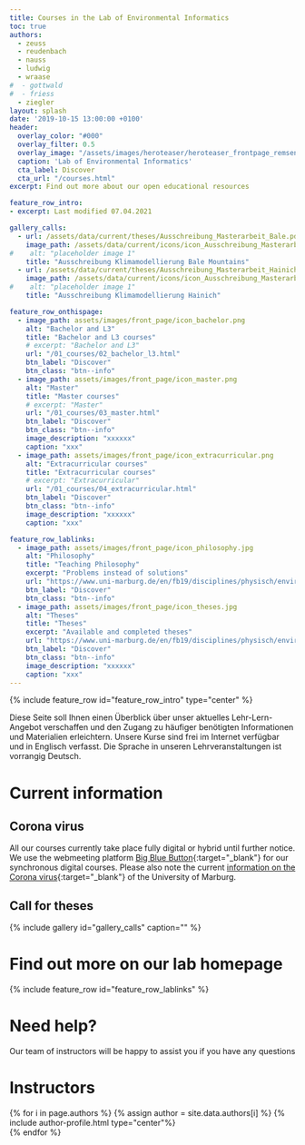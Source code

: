 ```yaml
---
title: Courses in the Lab of Environmental Informatics
toc: true
authors:
  - zeuss
  - reudenbach
  - nauss
  - ludwig
  - wraase
#  - gottwald
#  - friess
  - ziegler
layout: splash
date: '2019-10-15 13:00:00 +0100'
header:
  overlay_color: "#000"
  overlay_filter: 0.5
  overlay_image: "/assets/images/heroteaser/heroteaser_frontpage_remsens_title.jpg"
  caption: 'Lab of Environmental Informatics'
  cta_label: Discover
  cta_url: "/courses.html"
excerpt: Find out more about our open educational resources

feature_row_intro:
- excerpt: Last modified 07.04.2021

gallery_calls:
  - url: /assets/data/current/theses/Ausschreibung_Masterarbeit_Bale.pdf
    image_path: /assets/data/current/icons/icon_Ausschreibung_Masterarbeit_Bale.jpg
#    alt: "placeholder image 1"
    title: "Ausschreibung Klimamodellierung Bale Mountains"
  - url: /assets/data/current/theses/Ausschreibung_Masterarbeit_Hainich.pdf
    image_path: /assets/data/current/icons/icon_Ausschreibung_Masterarbeit_Hainich.jpg
#    alt: "placeholder image 1"
    title: "Ausschreibung Klimamodellierung Hainich"

feature_row_onthispage:
  - image_path: assets/images/front_page/icon_bachelor.png
    alt: "Bachelor and L3"
    title: "Bachelor and L3 courses"
    # excerpt: "Bachelor and L3"
    url: "/01_courses/02_bachelor_l3.html"
    btn_label: "Discover"
    btn_class: "btn--info"
  - image_path: assets/images/front_page/icon_master.png
    alt: "Master"
    title: "Master courses"
    # excerpt: "Master"
    url: "/01_courses/03_master.html"
    btn_label: "Discover"
    btn_class: "btn--info"
    image_description: "xxxxxx"
    caption: "xxx"
  - image_path: assets/images/front_page/icon_extracurricular.png
    alt: "Extracurricular courses"
    title: "Extracurricular courses"
    # excerpt: "Extracurricular"
    url: "/01_courses/04_extracurricular.html"
    btn_label: "Discover"
    btn_class: "btn--info"
    image_description: "xxxxxx"
    caption: "xxx"

feature_row_lablinks:
  - image_path: assets/images/front_page/icon_philosophy.jpg
    alt: "Philosophy"
    title: "Teaching Philosophy"
    excerpt: "Problems instead of solutions"
    url: "https://www.uni-marburg.de/en/fb19/disciplines/physisch/environmentalinformatics/teaching/philosophy"
    btn_label: "Discover"
    btn_class: "btn--info"
  - image_path: assets/images/front_page/icon_theses.jpg
    alt: "Theses"
    title: "Theses"
    excerpt: "Available and completed theses"
    url: "https://www.uni-marburg.de/en/fb19/disciplines/physisch/environmentalinformatics/teaching/theses"
    btn_label: "Discover"
    btn_class: "btn--info"
    image_description: "xxxxxx"
    caption: "xxx"
---
```



{% include feature_row id="feature_row_intro" type="center" %}

Diese Seite soll Ihnen einen Überblick über unser aktuelles Lehr-Lern-Angebot verschaffen und den Zugang zu häufiger benötigten Informationen und Materialien erleichtern. 
Unsere Kurse sind frei im Internet verfügbar und in Englisch verfasst. 
Die Sprache in unseren Lehrveranstaltungen ist vorrangig Deutsch.


# Current information

## Corona virus
All our courses currently take place fully digital or hybrid until further notice. 
We use the webmeeting platform [Big Blue Button](https://www.uni-marburg.de/de/hrz/dienste/web-konferenzen/web-konferenz-bigbluebutton){:target="_blank"} for our synchronous digital courses. 
Please also note the current [information on the Corona virus](https://www.uni-marburg.de/de/universitaet/administration/sicherheit/coronavirus){:target="_blank"} of the University of Marburg.


## Call for theses


{% include gallery id="gallery_calls" caption="" %}



<!-- <br /> -->


<!--
# On this page
{% include feature_row id="feature_row_onthispage" %}
-->

# Find out more on our lab homepage
{% include feature_row id="feature_row_lablinks" %}


# Need help?
Our team of instructors will be happy to assist you if you have any questions


# Instructors

{% for i in page.authors %} 
  {% assign author = site.data.authors[i] %}
  {% include author-profile.html type="center"%}
 <br /> 
{% endfor %}



<!--
funkychunkypool
{: .notice--info}
[Philosophy](somewhere){: .btn .btn--info .btn--x-large} 
[Courses](somewhere){: .btn .btn--info .btn--x-large}
[Theses](somewhere){: .btn .btn--info .btn--x-large}

b
c
-->




